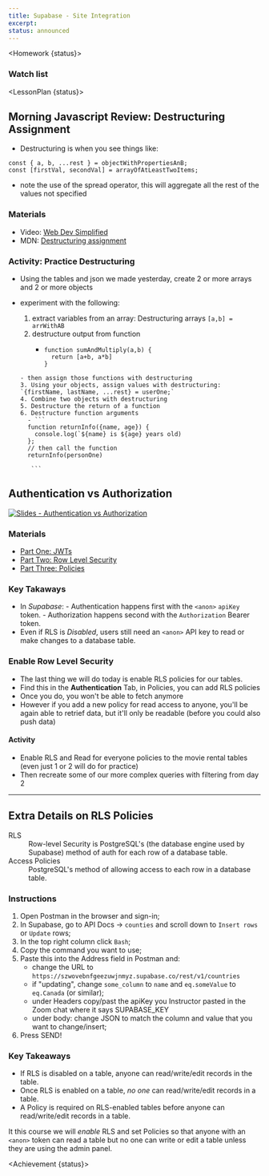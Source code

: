 ```yaml
---
title: Supabase - Site Integration
excerpt:
status: announced
---
```


<script>
	import Homework from "$lib/components/Homework.svelte";
	import LessonPlan from "$lib/components/LessonPlan.svelte";
	import Achievement from "$lib/components/Achievement.svelte";
</script>

<Homework {status}>

### Watch list

</Homework>

<LessonPlan {status}>

<h2> Morning Javascript Review: Destructuring Assignment</h2>

- Destructuring is when you see things like:

```
const { a, b, ...rest } = objectWithPropertiesAnB;
const [firstVal, secondVal] = arrayOfAtLeastTwoItems;

```

- note the use of the spread operator, this will aggregate all the rest of the values not specified

### Materials

- Video: [Web Dev Simplified](https://www.youtube.com/watch?v=NIq3qLaHCIs)
- MDN: [Destructuring assignment](https://developer.mozilla.org/en-US/docs/Web/JavaScript/Reference/Operators/Destructuring_assignment)

### Activity: Practice Destructuring

- Using the tables and json we made yesterday, create 2 or more arrays and 2 or more objects
- experiment with the following:

  1. extract variables from an array: Destructuring arrays `[a,b] = arrWithAB`
  2. destructure output from function
     - ```
       function sumAndMultiply(a,b) {
         return [a+b, a*b]
       }
       ```

  ````
  - then assign those functions with destructuring
  3. Using your objects, assign values with destructuring: `{firstName, lastName, ...rest} = userOne;`
  4. Combine two objects with destructuring
  5. Destructure the return of a function
  6. Destructure function arguments
    - ```
    function returnInfo({name, age}) {
      console.log(`${name} is ${age} years old)
    };
    // then call the function
    returnInfo(personOne)

     ```
  ````

<h2>Authentication vs Authorization</h2>

[![Slides - Authentication vs Authorization](/images/slides/authentication-vs-authorization.png)](https://sait-wbdv.github.io/slides/w23/cpnt-200/authentication-authorization.html)

### Materials

- [Part One: JWTs](https://supabase.com/docs/learn/auth-deep-dive/auth-deep-dive-jwts)
- [Part Two: Row Level Security](https://supabase.com/docs/learn/auth-deep-dive/auth-row-level-security)
- [Part Three: Policies](https://supabase.com/docs/learn/auth-deep-dive/auth-policies)

### Key Takaways

- In _Supabase_: - Authentication happens first with the `<anon>` `apiKey` token. - Authorization happens second with the `Authorization` Bearer token.
- Even if RLS is _Disabled_, users still need an `<anon>` API key to read or make changes to a database table.

### Enable Row Level Security

- The last thing we will do today is enable RLS policies for our tables.
- Find this in the **Authentication** Tab, in Policies, you can add RLS policies
- Once you do, you won't be able to fetch anymore
- However if you add a new policy for read access to anyone, you'll be again able to retrief data, but it'll only be readable (before you could also push data)

#### Activity

- Enable RLS and Read for everyone policies to the movie rental tables (even just 1 or 2 will do for practice)
- Then recreate some of our more complex queries with filtering from day 2

---

<h2>Extra Details on RLS Policies</h2>

<dl>
	<dt>RLS</dt>
	<dd>Row-level Security is PostgreSQL's (the database engine used by Supabase) method of auth for each row of a database table.</dd>
	<dt>Access Policies</dt>
	<dd>PostgreSQL's method of allowing access to each row in a database table.</dd>
</dl>

### Instructions

1. Open Postman in the browser and sign-in;
2. In Supabase, go to API Docs &rarr; `counties` and scroll down to `Insert rows` or `Update` rows;
3. In the top right column click `Bash`;
4. Copy the command you want to use;
5. Paste this into the Address field in Postman and:
   - change the URL to `https://szwovebnfgeezuwjnmyz.supabase.co/rest/v1/countries`
   - if "updating", change `some_column` to `name` and `eq.someValue` to `eq.Canada` (or similar);
   - under Headers copy/past the apiKey you Instructor pasted in the Zoom chat where it says SUPABASE_KEY
   - under body: change JSON to match the column and value that you want to change/insert;
6. Press SEND!

### Key Takeaways

- If RLS is disabled on a table, anyone can read/write/edit records in the table.
- Once RLS is enabled on a table, _no one_ can read/write/edit records in a table.
- A Policy is required on RLS-enabled tables before anyone can read/write/edit records in a table.

It this course we will _enable_ RLS and set Policies so that anyone with an `<anon>` token can read a table but no one can write or edit a table unless they are using the admin panel.

</LessonPlan>

<Achievement {status}>

</Achievement>
